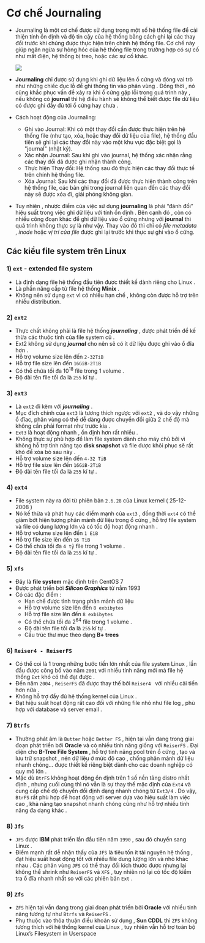 # **Cơ chế Journaling**
- Journaling là một cơ chế được sử dụng trong một số hệ thống file để cải thiện tính ổn định và độ tin cậy của hệ thống bằng cách ghi lại các thay đổi trước khi chúng được thực hiện trên chính hệ thống file. Cơ chế này giúp ngăn ngừa sự hỏng hóc của hệ thống file trong trường hợp có sự cố như mất điện, hệ thống bị treo, hoặc các sự cố khác.

    <img src=https://i.imgur.com/Fpmp25D.png>

- **Journaling** chỉ được sử dụng khi ghi dữ liệu lên ổ cứng và đóng vai trò như những chiếc đục lỗ để ghi thông tin vào phân vùng . Đồng thời , nó cũng khắc phục vấn đề xảy ra khi ổ cứng gặp lỗi trong quá trình này , nếu không có **journal** thì hệ điều hành sẽ không thể biết được file dữ liệu có được ghi đầy đủ tới ổ cứng hay chưa .
- Cách hoạt động của Journaling:
  - Ghi vào Journal: Khi có một thay đổi cần được thực hiện trên hệ thống file (như tạo, xóa, hoặc thay đổi dữ liệu của file), hệ thống đầu tiên sẽ ghi lại các thay đổi này vào một khu vực đặc biệt gọi là "journal" (nhật ký).
  - Xác nhận Journal: Sau khi ghi vào journal, hệ thống xác nhận rằng các thay đổi đã được ghi nhận thành công.
  - Thực hiện Thay đổi: Hệ thống sau đó thực hiện các thay đổi thực tế trên chính hệ thống file.
  - Xóa Journal: Sau khi các thay đổi đã được thực hiện thành công trên hệ thống file, các bản ghi trong journal liên quan đến các thay đổi này sẽ được xóa đi, giải phóng không gian.
- Tuy nhiên , nhược điểm của việc sử dụng **journaling** là phải “đánh đổi” hiệu suất trong việc ghi dữ liệu với tính ổn định . Bên cạnh đó , còn có nhiều công đoạn khác để ghi dữ liệu vào ổ cứng nhưng với **journal** thì quá trình không thực sự là như vậy. Thay vào đó thì chỉ có *file metadata* ,  *inode* hoặc *vị trí của file* được ghi lại trước khi thực sự ghi vào ổ cứng.
## **Các kiểu file system trên Linux**
### **1) `ext` - extended file system**
- Là định dạng file hệ thống đầu tiên được thiết kế dành riêng cho Linux .
- Là phần nâng cấp từ file hệ thống **Minix** .
- Không nên sử dụng `ext` vì có nhiều hạn chế , không còn được hỗ trợ trên nhiều distribution.
### **2) `ext2`**
- Thực chất không phải là file hệ thống ***journaling*** , được phát triển để kế thừa các thuộc tính của file system cũ .
- Ext2 không sử dụng ***journal*** cho nên sẽ có ít dữ liệu được ghi vào ổ đĩa hơn .
- Hỗ trợ volume size lên đến `2-32TiB`
- Hỗ trợ file size lên đến `16GiB-2TiB`
- Có thể chứa tối đa 10<sup>18</sup> file trong 1 volume .
- Độ dài tên file tối đa là `255` kí tự .
### **3) `ext3`**
- Là `ext2` đi kèm với ***journaling*** .
- Mục đích chính của `ext3` là tương thích ngược với `ext2` , và do vậy những ổ đĩac, phân vùng có thể dễ dàng được chuyển đổi giữa 2 chế độ mà không cần phải format như trước kia .
- `Ext3` là hoạt động nhanh , ổn định hơn rất nhiều .
- Không thực sự phù hợp để làm file system dành cho máy chủ bởi vì không hỗ trợ tính năng tạo **disk snapshot** và file được khôi phục sẽ rất khó để xóa bỏ sau này .
- Hỗ trợ volume size lên đến `4-32 TiB`
- Hỗ trợ file size lên đến `16GiB-2TiB`
- Độ dài tên file tối đa là `255` kí tự .
### **4) `ext4`**
- File system này ra đời từ phiên bản `2.6.28` của Linux kernel ( 25-12-2008 )
- Nó kế thừa và phát huy các điểm mạnh của `ext3` , đồng thời `ext4` có thể giảm bớt hiện tượng phân mảnh dữ liệu trong ổ cứng , hỗ trợ file system và file có dung lượng lớn và có tốc độ hoạt động nhanh .
- Hỗ trợ volume size lên đến `1 EiB`
- Hỗ trợ file size lên đến `16 TiB`
- Có thể chứa tối đa `4 tỷ` file trong 1 volume .
- Độ dài tên file tối đa là `255` kí tự .
### **5) `xfs`**
- Đây là **file system** mặc định trên CentOS 7
- Được phát triển bởi ***Silicon Graphics*** từ nằm 1993
- Có các đặc điểm :
    - Hạn chế được tình trạng phân mảnh dữ liệu
    - Hỗ trợ volume size lên đến `8 exbibytes`
    - Hỗ trợ file size lên đến `8 exbibytes`
    - Có thể chứa tối đa 2<sup>64</sup> file trong 1 volume .
    - Độ dài tên file tối đa là `255` kí tự .
    - Cấu trúc thư mục theo dạng **B+ trees**
### **6) `Reiser4 - ReiserFS`**
- Có thể coi là 1 trong những bước tiến lớn nhất của file system Linux , lần đầu được công bố vào năm `2001` với nhiều tính năng mới mà file hệ thống `Ext` khó có thể đạt được .
- Đến năm `2004` , `ReiserFS` đã được thay thế bởi `Reiser4 ` với nhiều cải tiến hơn nữa . 
- Không hỗ trợ đầy đủ hệ thống kernel của Linux . 
- Đạt hiệu suất hoạt động rất cao đối với những file nhỏ như file log , phù hợp với database và server email .
### **7) `Btrfs`**
- Thường phát âm là `Butter` hoặc `Better FS` , hiện tại vẫn đang trong giai đoạn phát triển bởi **Oracle** và có nhiều tính năng giống với `ReiserFS` . Đại diện cho **B-Tree File System** , hỗ trợ tính năng pool trên ổ cứng , tạo và lưu trữ snapshot , nén dữ liệu ở mức độ cao , chống phân mảnh dữ liệu nhanh chóng... được thiết kế riêng biệt dành cho các doanh nghiệp có quy mô lớn .
- Mặc dù `BtrFS` không hoạt động ổn định trên 1 số nền tảng distro nhất định , nhưng cuối cùng thì nó vẫn là sự thay thế mặc định của `Ext4` và cung cấp chế độ chuyển đổi định dạng nhanh chóng từ `Ext3/4` . Do vậy, `BtrFS` rất phù hợp để hoạt động với server dựa vào hiệu suất làm việc cao , khả năng tạo snapshot nhanh chóng cũng như hỗ trợ nhiều tính năng đa dạng khác .
### **8) `Jfs`**
- `JFS` được **IBM** phát triển lần đầu tiên năm `1990` , sau đó chuyển sang Linux . 
- Điểm mạnh rất dễ nhận thấy của `JFS` là tiêu tốn ít tài nguyên hệ thống , đạt hiệu suất hoạt động tốt với nhiều file dung lượng lớn và nhỏ khác nhau . Các phân vùng `JFS` có thể thay đổi kích thước được nhưng lại không thể shrink như `ReiserFS` và `XFS` , tuy nhiên nó lại có tốc độ kiểm tra ổ đĩa nhanh nhất so với các phiên bản `Ext` .
### **9) `Zfs`**
- `ZFS` hiện tại vẫn đang trong giai đoạn phát triển bởi **Oracle** với nhiều tính năng tương tự như `Btrfs` và `ReiserFS` .
- Phụ thuộc vào thỏa thuận điều khoản sử dụng , **Sun CDDL** thì `ZFS` không tương thích với hệ thống kernel của Linux , tuy nhiên vẫn hỗ trợ toàn bộ Linux’s Filesystem in Userspace 
